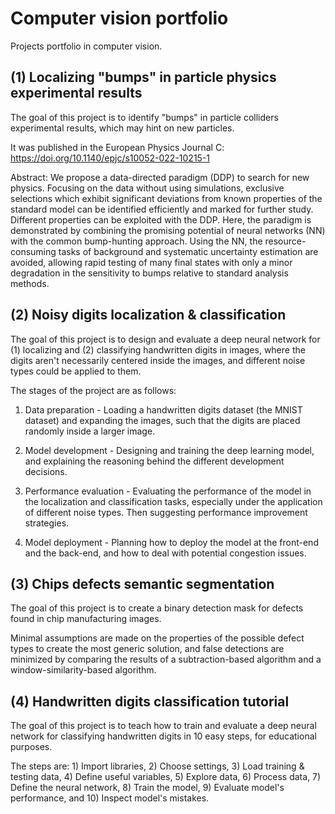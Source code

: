 # Computer vision portfolio
Projects portfolio in computer vision.

## (1) Localizing "bumps" in particle physics experimental results
The goal of this project is to identify "bumps" in particle colliders experimental results, which may hint on new particles.

It was published in the European Physics Journal C: https://doi.org/10.1140/epjc/s10052-022-10215-1

Abstract: We propose a data-directed paradigm (DDP) to search for new physics. Focusing on the data without using simulations, exclusive selections which exhibit significant deviations from known properties of the standard model can be identified efficiently and marked for further study. Different properties can be exploited with the DDP. Here, the paradigm is demonstrated by combining the promising potential of neural networks (NN) with the common bump-hunting approach. Using the NN, the resource-consuming tasks of background and systematic uncertainty estimation are avoided, allowing rapid testing of many final states with only a minor degradation in the sensitivity to bumps relative to standard analysis methods.

## (2) Noisy digits localization & classification
The goal of this project is to design and evaluate a deep neural network for (1) localizing and (2) classifying handwritten digits in images, where the digits aren't necessarily centered inside the images, and different noise types could be applied to them.

The stages of the project are as follows:

1) Data preparation - Loading a handwritten digits dataset (the MNIST dataset) and expanding the images, such that the digits are placed randomly inside a larger image.

2) Model development - Designing and training the deep learning model, and explaining the reasoning behind the different development decisions.

3) Performance evaluation - Evaluating the performance of the model in the localization and classification tasks, especially under the application of different noise types. Then suggesting performance improvement strategies.

4) Model deployment - Planning how to deploy the model at the front-end and the back-end, and how to deal with potential congestion issues.

## (3) Chips defects semantic segmentation
The goal of this project is to create a binary detection mask for defects found in chip manufacturing images.

Minimal assumptions are made on the properties of the possible defect types to create the most generic solution, and false detections are minimized by comparing the results of a subtraction-based algorithm and a window-similarity-based algorithm. 

## (4) Handwritten digits classification tutorial
The goal of this project is to teach how to train and evaluate a deep neural network for classifying handwritten digits in 10 easy steps, for educational purposes.

The steps are: 1) Import libraries, 2) Choose settings, 3) Load training & testing data, 4) Define useful variables, 5) Explore data, 6) Process data, 7) Define the neural network, 8) Train the model, 9) Evaluate model's performance, and 10) Inspect model's mistakes.
